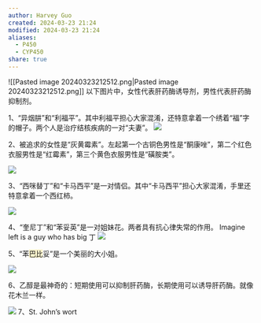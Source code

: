 ```yaml
---
author: Harvey Guo
created: 2024-03-23 21:24
modified: 2024-03-23 21:24
aliases:
  - P450
  - CYP450
share: true
---
```


![[Pasted image 20240323212512.png|Pasted image 20240323212512.png]]
以下图片中，女性代表肝药酶诱导剂，男性代表肝药酶抑制剂。

1、“异烟肼”和“利福平”。其中利福平担心大家混淆，还特意拿着一个绣着“福”字的帽子。两个人是治疗结核疾病的一对“夫妻”。
![](http://5b0988e595225.cdn.sohucs.com/images/20190607/ee53237754c5462787fa6b140ee06c69.jpeg)

2、被追求的女性是“灰黄霉素”。左起第一个古铜色男性是“酮康唑”，第二个红色衣服男性是“红霉素”，第三个黄色衣服男性是“磺胺类”。

![](http://5b0988e595225.cdn.sohucs.com/images/20190607/f6a22cef15d24eb385601502987f90db.jpeg)

3、“西咪替丁”和“卡马西平”是一对情侣。其中“卡马西平”担心大家混淆，手里还特意拿着一个西红柿。

![](http://5b0988e595225.cdn.sohucs.com/images/20190607/6dea8f91090c486d97899bae7a718608.jpeg)

4、“奎尼丁”和“苯妥英”是一对姐妹花。两者具有抗心律失常的作用。
Imagine left is a guy who has big 丁
![](http://5b0988e595225.cdn.sohucs.com/images/20190607/f72eff49e9e449909a56c35cb9a036e1.jpeg)

5、“苯<span style="background:rgba(240, 200, 0, 0.2)">巴比</span>妥”是一个美丽的大小姐。

![](http://5b0988e595225.cdn.sohucs.com/images/20190607/7a56cacfda1440c49659270996a073c8.jpeg)

6、乙醇是最神奇的：短期使用可以抑制肝药酶，长期使用可以诱导肝药酶。就像花木兰一样。

![](http://5b0988e595225.cdn.sohucs.com/images/20190607/47357505e9404a49b1e4fa3899c12719.jpeg)
7、St. John’s wort